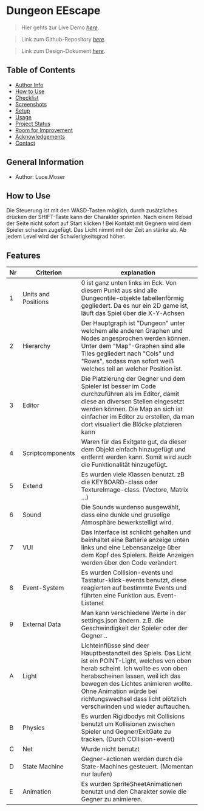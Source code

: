 # Dungeon EEscape
> Hier gehts zur Live Demo 
> [_here_](https://tutiegg.github.io/dungeonescape/). 

> Link zum Github-Repository 
> [_here_](https://github.com/TutiEgg/dungeonescape/). 

> Link zum Design-Dokument
> [_here_](https://github.com/TutiEgg/dungeonescape/blob/main/Design_Dokument.pdf).

## Table of Contents
* [Author Info](#general-information)
* [How to Use](#how-to-use)
* [Checklist](#checklist)
* [Screenshots](#screenshots)
* [Setup](#setup)
* [Usage](#usage)
* [Project Status](#project-status)
* [Room for Improvement](#room-for-improvement)
* [Acknowledgements](#acknowledgements)
* [Contact](#contact)
<!-- * [License](#license) -->


## General Information
- Author: Luce.Moser


## How to Use
Die Steuerung ist mit den WASD-Tasten möglich, durch zusätzliches drücken der SHIFT-Taste kann der Charakter sprinten.
Nach einem Reload der Seite nicht sofort auf Start klicken !
Bei Kontakt mit Gegnern wird dem Spieler schaden zugefügt. Das Licht nimmt mit der Zeit an stärke ab. Ab jedem Level wird der Schwierigkeitsgrad höher.


## Features

| Nr      | Criterion | explanation |
| ----------- | ----------- |----------- |
| 1      | Units and Positions       | 0 ist ganz unten links im Eck. Von diesem Punkt aus sind alle Dungeontile-objekte tabellenförmig gegliedert. Da es nur ein 2D game ist, läuft das Spiel über die X-Y-Achsen|
| 2  | Hierarchy       | Der Hauptgraph ist "Dungeon" unter welchem alle anderen Graphen und Nodes angesprochen werden können. Unter dem "Map"-Graphen sind alle Tiles gegliedert nach "Cols" und "Rows", sodass man sofort weiß welches teil an welcher Position ist.
| 3 | Editor| Die Platzierung der Gegner und dem Spieler ist besser im Code durchzuführen als im Editor, damit diese an diversen Stellen eingesetzt  werden können. Die Map an sich ist einfacher im Editor zu erstellen, da man dort visualiert die Blöcke platzieren kann
|4| Scriptcomponents| Waren für das Exitgate gut, da dieser dem Objekt einfach hinzugefügt und entfernt werden kann. Somit wird auch die Funktionalität hinzugefügt.
|5| Extend | Es wurden viele Klassen benutzt. zB die KEYBOARD-class oder TextureImage-class. (Vectore, Matrix ...)|
|6| Sound | Die Sounds wurdenso ausgewählt, dass eine dunkle und gruselige Atmosphäre bewerkstelligt wird.
|7| VUI| Das Interface ist schlicht gehalten und beinhaltet eine Batterie anzeige unten links und eine Lebensanzeige über dem Kopf des Spielers. Beide Anzeigen werden über den Code verändert.
|8| Event-System| Es wurden Collision-events und Tastatur-klick-events benutzt, diese reagierten auf bestimmte Events und führten eine Funktion aus. Event-Listenet|
|9| External Data | Man kann verschiedene Werte in der settings.json ändern. z.B. die Geschwindigkeit der Spieler oder der Gegner ..
|A| Light | Lichteinflüsse sind deer Hauptbestandteil des Spiels. Das Licht ist ein POINT-Light, welches von oben herab scheint. Ich wollte es von oben herabscheinen lassen, weil ich das bewegen des Lichtes animieren wollte. Ohne Animation würde bei richtungswechsel dass licht plötzlich verschwinden und wieder auftauchen.|
|B| Physics | Es wurden Rigidbodys mit Collisions benutzt um Kollisionen zwischen Spieler und Gegner/ExitGate zu tracken. (Durch COllision-event)|
|C| Net| Wurde nicht benutzt
|D| State Machine| Gegner-actionen werden durch die State-Machines gesteuert. (Momentan nur laufen)
|E|  Animation | Es wurden SpriteSheetAnimationen benutzt und den Charakter sowie die Gegner zu animieren.




